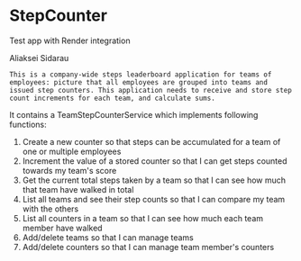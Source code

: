 # StepCounter
Test app with Render integration

Aliaksei Sidarau

`This is a company-wide steps leaderboard application for teams of employees: picture that all employees are grouped into teams and issued step counters. This application needs to receive and store step count increments for each team, and calculate sums.`

It contains a TeamStepCounterService which implements following functions:
1. Create a new counter so that steps can be accumulated for a team of one or multiple employees
2. Increment the value of a stored counter so that I can get steps counted towards my team's score
3. Get the current total steps taken by a team so that I can see how much that team have walked in total
4. List all teams and see their step counts so that I can compare my team with the others
5. List all counters in a team so that I can see how much each team member have walked
6. Add/delete teams so that I can manage teams
7. Add/delete counters so that I can manage team member's counters
